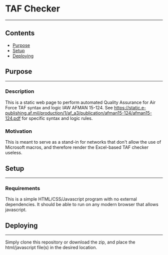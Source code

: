 # TAF Checker
***
## Contents

- [Purpose](#purpose)
- [Setup](#setup)
- [Deploying](#deploying)

## Purpose
***
### Description

This is a static web page to perform automated Quality Assurance for Air Force TAF syntax and logic IAW AFMAN 15-124.  See https://static.e-publishing.af.mil/production/1/af_a3/publication/afman15-124/afman15-124.pdf for specific syntax and logic rules.

### Motivation

This is meant to serve as a stand-in for networks that don't allow the use of Microsoft macros, and therefore render the Excel-based TAF checker useless.

## Setup
***
### Requirements

This is a simple HTML/CSS/Javascript program with no external dependencies.  It should be able to run on any modern browser that allows javascript.

## Deploying
***
Simply clone this repository or download the zip, and place the html/javascript file(s) in the desired location.